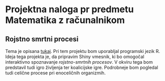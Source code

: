 # Projektna naloga pr predmetu Matematika z računalnikom

## Rojstno smrtni procesi

Tema je opisana [tukaj](https://en.wikipedia.org/wiki/Birth%E2%80%93death_process).
Pri tem projektu bom uporabljal programski jezik R. 
Ideja tega projekta je, da pripravim Shiny vmesnik, ki bo omogočal interaktivno spoznavanje *rojstno-smrtnih procesov*.
V okviru tega bom predstavil tudi igro življenja ter koalicijske igre.
Podrobneje bom pogledal tudi celične procese pri enoceličnih organizmih.
